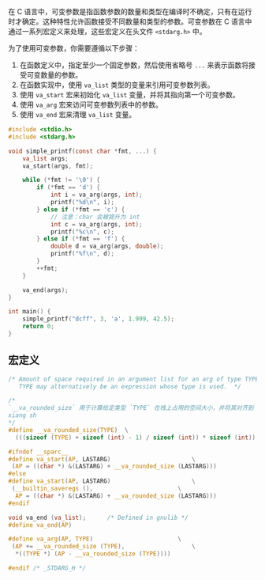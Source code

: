 在 C 语言中，可变参数是指函数参数的数量和类型在编译时不确定，只有在运行时才确定。这种特性允许函数接受不同数量和类型的参数。可变参数在 C 语言中通过一系列宏定义来处理，这些宏定义在头文件 `<stdarg.h>` 中。

为了使用可变参数，你需要遵循以下步骤：
1. 在函数定义中，指定至少一个固定参数，然后使用省略号 `...` 来表示函数将接受可变数量的参数。
2. 在函数实现中，使用 `va_list` 类型的变量来引用可变参数列表。
3. 使用 `va_start` 宏来初始化 `va_list` 变量，并将其指向第一个可变参数。
4. 使用 `va_arg` 宏来访问可变参数列表中的参数。
5. 使用 `va_end` 宏来清理 `va_list` 变量。
```c
#include <stdio.h>
#include <stdarg.h>

void simple_printf(const char *fmt, ...) {
    va_list args;
    va_start(args, fmt);

    while (*fmt != '\0') {
        if (*fmt == 'd') {
            int i = va_arg(args, int);
            printf("%d\n", i);
        } else if (*fmt == 'c') {
            // 注意：char 会被提升为 int
            int c = va_arg(args, int);
            printf("%c\n", c);
        } else if (*fmt == 'f') {
            double d = va_arg(args, double);
            printf("%f\n", d);
        }
        ++fmt;
    }

    va_end(args);
}

int main() {
    simple_printf("dcff", 3, 'a', 1.999, 42.5);
    return 0;
}
```

## 宏定义
```c
/* Amount of space required in an argument list for an arg of type TYPE.
   TYPE may alternatively be an expression whose type is used.  */

/*
`__va_rounded_size` 用于计算给定类型 `TYPE` 在栈上占用的空间大小，并将其对齐到 `int` 类型的大小。
xiang sh
*/
#define __va_rounded_size(TYPE)  \
  (((sizeof (TYPE) + sizeof (int) - 1) / sizeof (int)) * sizeof (int))

#ifndef __sparc__
#define va_start(AP, LASTARG) 						\
 (AP = ((char *) &(LASTARG) + __va_rounded_size (LASTARG)))
#else
#define va_start(AP, LASTARG) 						\
 (__builtin_saveregs (),						\
  AP = ((char *) &(LASTARG) + __va_rounded_size (LASTARG)))
#endif

void va_end (va_list);		/* Defined in gnulib */
#define va_end(AP)

#define va_arg(AP, TYPE)						\
 (AP += __va_rounded_size (TYPE),					\
  *((TYPE *) (AP - __va_rounded_size (TYPE))))

#endif /* _STDARG_H */
```